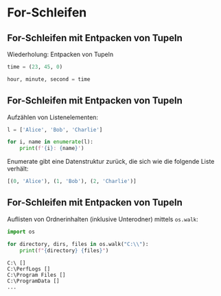 # For-Schleifen

## For-Schleifen mit Entpacken von Tupeln

Wiederholung: Entpacken von Tupeln

```py
time = (23, 45, 0)

hour, minute, second = time
```

## For-Schleifen mit Entpacken von Tupeln

Aufzählen von Listenelementen:

```py
l = ['Alice', 'Bob', 'Charlie']

for i, name in enumerate(l):
    print(f'{i}: {name}')
```

Enumerate gibt eine Datenstruktur zurück, die sich wie die folgende Liste verhält:

```py
[(0, 'Alice'), (1, 'Bob'), (2, 'Charlie')]
```

## For-Schleifen mit Entpacken von Tupeln

Auflisten von Ordnerinhalten (inklusive Unterodner) mittels `os.walk`:

```py
import os

for directory, dirs, files in os.walk("C:\\"):
    print(f"{directory} {files}")
```

```
C:\ []
C:\PerfLogs []
C:\Program Files []
C:\ProgramData []
...
```
